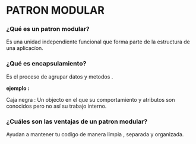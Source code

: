 PATRON MODULAR
===================

### ¿Qué es un patron modular?
Es una unidad independiente funcional que forma parte de la estructura de una aplicacíon.

### ¿Qué es encapsulamiento?
Es el proceso de  agrupar datos y metodos .

**ejemplo :**

Caja negra : Un objecto en el que su comportamiento y atributos son conocidos pero
no así su trabajo interno.

### ¿Cuáles son las ventajas de un patron modular?
Ayudan a mantener tu codigo de manera limpia , separada y organizada.
